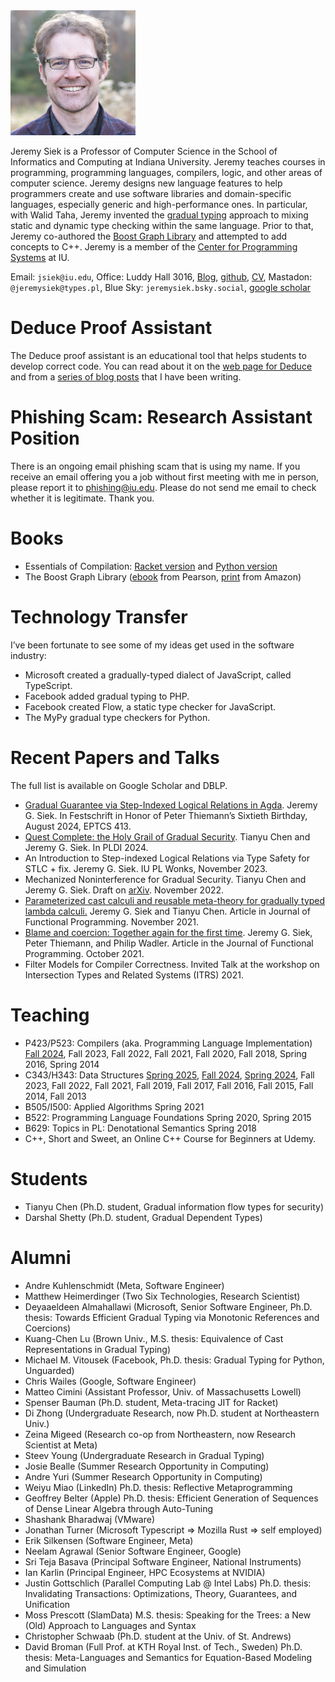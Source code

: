 <img src="./jsiek.jpg" width="200" height="200" caption="Photo of Jeremy Siek"/>

Jeremy Siek is a Professor of Computer Science in the School of
Informatics and Computing at Indiana University. Jeremy teaches
courses in programming, programming languages, compilers, logic, and
other areas of computer science. Jeremy designs new language features
to help programmers create and use software libraries and
domain-specific languages, especially generic and high-performance
ones. In particular, with Walid Taha, Jeremy invented the 
[gradual typing](./WhatIsGradualTyping.md) approach to mixing
static and dynamic type checking within the
same language. Prior to that, Jeremy co-authored the
[Boost Graph Library](http://www.boost.org/doc/libs/1_55_0/libs/graph/doc/index.html)
and attempted to add concepts to C++. Jeremy is a member of
the [Center for Programming Systems](https://luddy.indiana.edu/research/centers/center-programming-systems.html) at IU.

Email: `jsiek@iu.edu`, Office: Luddy Hall 3016, [Blog](http://siek.blogspot.com/), [github](https://github.com/jsiek/),
[CV](./resume.pdf), Mastadon: `@jeremysiek@types.pl`, Blue Sky: `jeremysiek.bsky.social`, [google scholar](https://scholar.google.com/citations?user=Vuso8H8AAAAJ)

# Deduce Proof Assistant

The Deduce proof assistant is an educational tool that helps students
to develop correct code. You can read about it on the [web page for
Deduce](https://jsiek.github.io/deduce/) and from a [series of blog
posts](http://siek.blogspot.com/2024/06/data-structures-and-algorithms-correctly.html)
that I have been writing.

# Phishing Scam: Research Assistant Position

There is an ongoing email phishing scam that is using my name. If you
receive an email offering you a job without first meeting with me in
person, please report it to phishing@iu.edu. Please do not send me
email to check whether it is legitimate. Thank you.

# Books

* Essentials of Compilation:  [Racket version](https://mitpress.mit.edu/9780262047760/essentials-of-compilation/) and
  [Python version](https://mitpress.mit.edu/9780262048248/essentials-of-compilation/)
* The Boost Graph Library ([ebook](https://www.informit.com/store/boost-graph-library-user-guide-and-reference-manual-9780132651837) from Pearson, [print](https://www.amazon.com/Boost-Graph-Library-Reference-Manual/dp/0201729148) from Amazon)

# Technology Transfer

I’ve been fortunate to see some of my ideas get used in the software industry:

* Microsoft created a gradually-typed dialect of JavaScript, called TypeScript.
* Facebook added gradual typing to PHP.
* Facebook created Flow, a static type checker for JavaScript.
* The MyPy gradual type checkers for Python.

# Recent Papers and Talks

The full list is available on Google Scholar and DBLP. 
<!--Also, see further below for “authorizer” links to my ACM publications.-->

* [Gradual Guarantee via Step-Indexed Logical Relations in Agda](https://cgi.cse.unsw.edu.au/~eptcs/paper.cgi?PT2024.3). Jeremy
  G. Siek. In Festschrift in Honor of Peter Thiemann’s Sixtieth
  Birthday, August 2024, EPTCS 413.
* [Quest Complete: the Holy Grail of Gradual Security](https://dl.acm.org/doi/10.1145/3656442). Tianyu Chen and
  Jeremy G. Siek. In PLDI 2024.
* An Introduction to Step-indexed Logical Relations via Type Safety
  for STLC + fix. Jeremy G. Siek. IU PL Wonks, November 2023.
* Mechanized Noninterference for Gradual Security. Tianyu Chen and
  Jeremy G. Siek. Draft on [arXiv](https://arxiv.org/abs/2211.15745). November 2022.
* [Parameterized cast calculi and reusable meta-theory for gradually typed lambda calculi.](https://doi.org/10.1017/S0956796821000241) 
  Jeremy G. Siek and Tianyu Chen. Article in
  Journal of Functional Programming. November 2021.
* [Blame and coercion: Together again for the first time](https://www.doi.org/10.1017/S0956796821000101).
  Jeremy G. Siek, Peter Thiemann, and Philip Wadler. Article in the Journal
  of Functional Programming. October 2021.
* Filter Models for Compiler Correctness. Invited Talk at the workshop
  on Intersection Types and Related Systems (ITRS) 2021.

# Teaching

* P423/P523: Compilers (aka. Programming Language Implementation) 
  [Fall 2024](https://iucompilercourse.github.io/IU-Fall-2024/), Fall 2023, Fall 2022, Fall 2021, Fall 2020, Fall 2018, Spring
  2016, Spring 2014
* C343/H343: Data Structures [Spring 2025](https://iudatastructurescourse.github.io/course-web-page-spring-2025/),
    [Fall 2024](https://iudatastructurescourse.github.io/course-web-page-fall-2024/), [Spring 2024](https://iudatastructurescourse.github.io/course-web-page-spring-2024/), Fall 2023, Fall 2022, Fall 2021, Fall 2019, Fall 2017, Fall 2016, Fall
  2015, Fall 2014, Fall 2013
* B505/I500: Applied Algorithms Spring 2021
* B522: Programming Language Foundations Spring 2020, Spring 2015
* B629: Topics in PL: Denotational Semantics Spring 2018
* C++, Short and Sweet, an Online C++ Course for Beginners at Udemy.

# Students

* Tianyu Chen (Ph.D. student, Gradual information flow types for security)
* Darshal Shetty (Ph.D. student, Gradual Dependent Types)

# Alumni

* Andre Kuhlenschmidt (Meta, Software Engineer)
* Matthew Heimerdinger (Two Six Technologies, Research Scientist)
* Deyaaeldeen Almahallawi (Microsoft, Senior Software Engineer, Ph.D. thesis: Towards Efficient Gradual Typing via Monotonic References and Coercions)
* Kuang-Chen Lu (Brown Univ., M.S. thesis: Equivalence of Cast Representations in Gradual Typing)
* Michael M. Vitousek (Facebook, Ph.D. thesis: Gradual Typing for Python, Unguarded)
* Chris Wailes (Google, Software Engineer)
* Matteo Cimini (Assistant Professor, Univ. of Massachusetts Lowell)
* Spenser Bauman (Ph.D. student, Meta-tracing JIT for Racket)
* Di Zhong (Undergraduate Research, now Ph.D. student at Northeastern Univ.)
* Zeina Migeed (Research co-op from Northeastern, now Research Scientist at Meta)
* Steev Young (Undergraduate Research in Gradual Typing)
* Josie Bealle (Summer Research Opportunity in Computing)
* Andre Yuri (Summer Research Opportunity in Computing)
* Weiyu Miao (LinkedIn) Ph.D. thesis: Reflective Metaprogramming
* Geoffrey Belter (Apple) Ph.D. thesis: Efficient Generation of Sequences of Dense Linear Algebra through Auto-Tuning
* Shashank Bharadwaj (VMware)
* Jonathan Turner (Microsoft Typescript => Mozilla Rust => self employed)
* Erik Silkensen (Software Engineer, Meta)
* Neelam Agrawal (Senior Software Engineer, Google)
* Sri Teja Basava (Principal Software Engineer, National Instruments)
* Ian Karlin (Principal Engineer, HPC Ecosystems at NVIDIA)
* Justin Gottschlich (Parallel Computing Lab @ Intel Labs)
  Ph.D. thesis: Invalidating Transactions: Optimizations, Theory, Guarantees, and Unification
* Moss Prescott (SlamData) M.S. thesis: Speaking for the Trees: a New (Old) Approach to Languages and Syntax
* Christopher Schwaab (Ph.D. student at the Univ. of St. Andrews)
* David Broman (Full Prof. at KTH Royal Inst. of Tech., Sweden)
  Ph.D. thesis: Meta-Languages and Semantics for Equation-Based Modeling and Simulation

<!--
# Authorizor (Free) Links to ACM Publications

* ACM DL Author-ize serviceToward efficient gradual typing for structural types via coercions
    Andre Kuhlenschmidt, Deyaaeldeen Almahallawi, Jeremy G. Siek
    PLDI 2019: Proceedings of the 40th ACM SIGPLAN Conference on Programming Language Design and Implementation, 2019
* Gradual typing: a new perspective
    Giuseppe Castagna, Victor Lanvin, Tommaso Petrucciani, Jeremy G. Siek
    Proceedings of the ACM on Programming Languages, 2019.
* Sound gradual typing: only mostly dead
    Spenser Bauman, Carl Friedrich Bolz-Tereick, Jeremy Siek, Sam Tobin-Hochstadt
    Proceedings of the ACM on Programming Languages, 2017.
* Gradually typed symbolic expressions
    David Broman, Jeremy G. Siek
    PEPM ’18 Proceedings of the ACM SIGPLAN Workshop on Partial Evaluation and Program Manipulation, 2017
* Theorems for free for free: parametricity, with and without types
    Amal Ahmed, Dustin Jamner, Jeremy G. Siek, Philip Wadler
    Proceedings of the ACM on Programming Languages, 2017.
* Big types in little runtime: open-world soundness and collaborative blame for gradual type systems
    Michael M. Vitousek, Cameron Swords, Jeremy G. Siek
    POPL 2017 Proceedings of the 44th ACM SIGPLAN Symposium on Principles of Programming Languages, 2017.
* Automatically generating the dynamic semantics of gradually typed languages
    Matteo Cimini, Jeremy G. Siek
    POPL 2017 Proceedings of the 44th ACM SIGPLAN Symposium on Principles of Programming Languages, 2017.
* The gradualizer: a methodology and algorithm for generating gradual type systems
    Matteo Cimini, Jeremy G. Siek
    POPL ’16 Proceedings of the 43rd Annual ACM SIGPLAN-SIGACT Symposium on Principles of Programming Languages, 2016.
* Pycket: a tracing JIT for a functional language
    Spenser Bauman, Carl Friedrich Bolz, Robert Hirschfeld, Vasily Kirilichev, Tobias Pape, Jeremy G. Siek, Sam Tobin-Hochstadt
    ICFP 2015 Proceedings of the 20th ACM SIGPLAN International Conference on Functional Programming, 2015.
* Blame and coercion: together again for the first time
    Jeremy Siek, Peter Thiemann, Philip Wadler
    PLDI ’15 Proceedings of the 36th ACM SIGPLAN Conference on Programming Language Design and Implementation, 2015
* Reliable Generation of High-Performance Matrix Algebra
    Thomas Nelson, Geoffrey Belter, Jeremy G. Siek, Elizabeth Jessup, Boyana Norris
    ACM Transactions on Mathematical Software (TOMS), 2015.
* Design and evaluation of gradual typing for python
    Michael M. Vitousek, Andrew M. Kent, Jeremy G. Siek, Jim Baker
    DLS ’14 Proceedings of the 10th ACM Symposium on Dynamic languages, 2014
* Interpretations of the gradually-typed lambda calculus
    Jeremy G. Siek, Ronald Garcia
    Scheme ’12 Proceedings of the 2012 Annual Workshop on Scheme and Functional Programming, 2012. PDF with corrections
* Blame for all
    Amal Ahmed, Robert Bruce Findler, Jeremy G. Siek, Philip Wadler
    ACM SIGPLAN Notices – POPL ’11, 2011.
* Threesomes, with and without blame
    Jeremy G. Siek, Philip Wadler
    POPL ’10 Proceedings of the 37th annual ACM SIGPLAN-SIGACT symposium on Principles of programming languages, 2010.
* Gradual typing with unification-based inference
    Jeremy G. Siek, Manish Vachharajani
    DLS ’08 Proceedings of the 2008 symposium on Dynamic languages, 2008.
* Concepts: linguistic support for generic programming in C++
    Douglas Gregor, Jaakko Järvi, Jeremy Siek, Bjarne Stroustrup, Gabriel Dos Reis, Andrew Lumsdaine
    OOPSLA ’06 Proceedings of the 21st annual ACM SIGPLAN conference on Object-oriented programming systems, languages, and applications, 2006
* Essential language support for generic programming
    Jeremy G. Siek, Andrew Lumsdaine
    ACM SIGPLAN Notices – Proceedings of the 2005 ACM SIGPLAN conference on Programming language design and implementation, 2005.
* A comparative study of language support for generic programming
    Ronald Garcia, Jaakko Jarvi, Andrew Lumsdaine, Jeremy G. Siek, Jeremiah Willcock
    OOPSLA ’03 Proceedings of the 18th annual ACM SIGPLAN conference on Object-oriented programing, systems, languages, and applications, 2003
* The generic graph component library
    Lie-Quan Lee, Jeremy G. Siek, Andrew Lumsdaine
    OOPSLA ’99 Proceedings of the 14th ACM SIGPLAN conference on Object-oriented programming, systems, languages, and applications, 1999
-->
